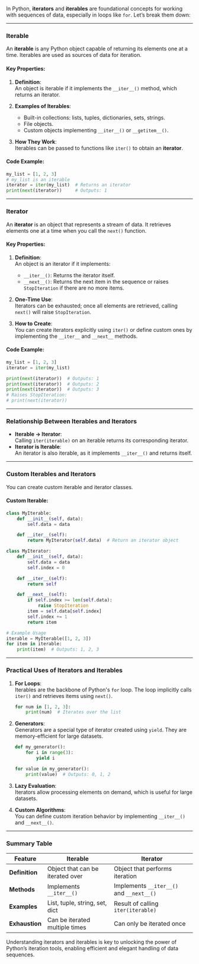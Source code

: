 In Python, **iterators** and **iterables** are foundational concepts for working with sequences of data, especially in loops like `for`. Let’s break them down:

---

### **Iterable**
An **iterable** is any Python object capable of returning its elements one at a time. Iterables are used as sources of data for iteration.

#### Key Properties:
1. **Definition**:  
   An object is iterable if it implements the `__iter__()` method, which returns an iterator.

2. **Examples of Iterables**:
   - Built-in collections: lists, tuples, dictionaries, sets, strings.
   - File objects.
   - Custom objects implementing `__iter__()` or `__getitem__()`.

3. **How They Work**:  
   Iterables can be passed to functions like `iter()` to obtain an **iterator**.

#### Code Example:
```python
my_list = [1, 2, 3]
# my_list is an iterable
iterator = iter(my_list)  # Returns an iterator
print(next(iterator))     # Outputs: 1
```

---

### **Iterator**
An **iterator** is an object that represents a stream of data. It retrieves elements one at a time when you call the `next()` function.

#### Key Properties:
1. **Definition**:  
   An object is an iterator if it implements:
   - `__iter__()`: Returns the iterator itself.
   - `__next__()`: Returns the next item in the sequence or raises `StopIteration` if there are no more items.

2. **One-Time Use**:  
   Iterators can be exhausted; once all elements are retrieved, calling `next()` will raise `StopIteration`.

3. **How to Create**:  
   You can create iterators explicitly using `iter()` or define custom ones by implementing the `__iter__` and `__next__` methods.

#### Code Example:
```python
my_list = [1, 2, 3]
iterator = iter(my_list)

print(next(iterator))  # Outputs: 1
print(next(iterator))  # Outputs: 2
print(next(iterator))  # Outputs: 3
# Raises StopIteration:
# print(next(iterator))
```

---

### **Relationship Between Iterables and Iterators**
- **Iterable → Iterator**:  
  Calling `iter(iterable)` on an iterable returns its corresponding iterator.
- **Iterator is Iterable**:  
  An iterator is also iterable, as it implements `__iter__()` and returns itself.

---

### **Custom Iterables and Iterators**
You can create custom iterable and iterator classes.

#### Custom Iterable:
```python
class MyIterable:
    def __init__(self, data):
        self.data = data

    def __iter__(self):
        return MyIterator(self.data)  # Return an iterator object

class MyIterator:
    def __init__(self, data):
        self.data = data
        self.index = 0

    def __iter__(self):
        return self

    def __next__(self):
        if self.index >= len(self.data):
            raise StopIteration
        item = self.data[self.index]
        self.index += 1
        return item

# Example Usage
iterable = MyIterable([1, 2, 3])
for item in iterable:
    print(item)  # Outputs: 1, 2, 3
```

---

### **Practical Uses of Iterators and Iterables**
1. **For Loops**:  
   Iterables are the backbone of Python's `for` loop. The loop implicitly calls `iter()` and retrieves items using `next()`.
   
   ```python
   for num in [1, 2, 3]:
       print(num)  # Iterates over the list
   ```

2. **Generators**:  
   Generators are a special type of iterator created using `yield`. They are memory-efficient for large datasets.

   ```python
   def my_generator():
       for i in range(3):
           yield i

   for value in my_generator():
       print(value)  # Outputs: 0, 1, 2
   ```

3. **Lazy Evaluation**:  
   Iterators allow processing elements on demand, which is useful for large datasets.

4. **Custom Algorithms**:  
   You can define custom iteration behavior by implementing `__iter__()` and `__next__()`.

---

### Summary Table

| Feature      | Iterable                         | Iterator                     |
|--------------|----------------------------------|------------------------------|
| **Definition**| Object that can be iterated over| Object that performs iteration|
| **Methods**  | Implements `__iter__()`          | Implements `__iter__()` and `__next__()` |
| **Examples** | List, tuple, string, set, dict   | Result of calling `iter(iterable)` |
| **Exhaustion**| Can be iterated multiple times   | Can only be iterated once    |

Understanding iterators and iterables is key to unlocking the power of Python’s iteration tools, enabling efficient and elegant handling of data sequences.
